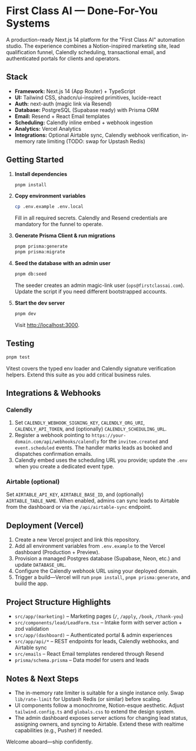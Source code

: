# First Class AI — Done-For-You Systems

A production-ready Next.js 14 platform for the "First Class AI" automation studio. The experience combines a Notion-inspired marketing site, lead qualification funnel, Calendly scheduling, transactional email, and authenticated portals for clients and operators.

## Stack

- **Framework:** Next.js 14 (App Router) + TypeScript
- **UI:** Tailwind CSS, shadcn/ui-inspired primitives, lucide-react
- **Auth:** next-auth (magic link via Resend)
- **Database:** PostgreSQL (Supabase ready) with Prisma ORM
- **Email:** Resend + React Email templates
- **Scheduling:** Calendly inline embed + webhook ingestion
- **Analytics:** Vercel Analytics
- **Integrations:** Optional Airtable sync, Calendly webhook verification, in-memory rate limiting (TODO: swap for Upstash Redis)

## Getting Started

1. **Install dependencies**
   ```bash
   pnpm install
   ```

2. **Copy environment variables**
   ```bash
   cp .env.example .env.local
   ```
   Fill in all required secrets. Calendly and Resend credentials are mandatory for the funnel to operate.

3. **Generate Prisma Client & run migrations**
   ```bash
   pnpm prisma:generate
   pnpm prisma:migrate
   ```

4. **Seed the database with an admin user**
   ```bash
   pnpm db:seed
   ```
   The seeder creates an admin magic-link user (`ops@firstclassai.com`). Update the script if you need different bootstrapped accounts.

5. **Start the dev server**
   ```bash
   pnpm dev
   ```
   Visit [http://localhost:3000](http://localhost:3000).

## Testing

```bash
pnpm test
```

Vitest covers the typed env loader and Calendly signature verification helpers. Extend this suite as you add critical business rules.

## Integrations & Webhooks

### Calendly

1. Set `CALENDLY_WEBHOOK_SIGNING_KEY`, `CALENDLY_ORG_URI`, `CALENDLY_API_TOKEN`, and (optionally) `CALENDLY_SCHEDULING_URL`.
2. Register a webhook pointing to `https://your-domain.com/api/webhooks/calendly` for the `invitee.created` and `event.scheduled` events. The handler marks leads as booked and dispatches confirmation emails.
3. Calendly embed uses the scheduling URL you provide; update the `.env` when you create a dedicated event type.

### Airtable (optional)

Set `AIRTABLE_API_KEY`, `AIRTABLE_BASE_ID`, and (optionally) `AIRTABLE_TABLE_NAME`. When enabled, admins can sync leads to Airtable from the dashboard or via the `/api/airtable-sync` endpoint.

## Deployment (Vercel)

1. Create a new Vercel project and link this repository.
2. Add all environment variables from `.env.example` to the Vercel dashboard (Production + Preview).
3. Provision a managed Postgres database (Supabase, Neon, etc.) and update `DATABASE_URL`.
4. Configure the Calendly webhook URL using your deployed domain.
5. Trigger a build—Vercel will run `pnpm install`, `pnpm prisma:generate`, and build the app.

## Project Structure Highlights

- `src/app/(marketing)` – Marketing pages (`/`, `/apply`, `/book`, `/thank-you`)
- `src/components/lead/LeadForm.tsx` – Intake form with server action + zod validation
- `src/app/(dashboard)` – Authenticated portal & admin experiences
- `src/app/api/*` – REST endpoints for leads, Calendly webhooks, and Airtable sync
- `src/emails` – React Email templates rendered through Resend
- `prisma/schema.prisma` – Data model for users and leads

## Notes & Next Steps

- The in-memory rate limiter is suitable for a single instance only. Swap `lib/rate-limit` for Upstash Redis (or similar) before scaling.
- UI components follow a monochrome, Notion-esque aesthetic. Adjust `tailwind.config.ts` and `globals.css` to extend the design system.
- The admin dashboard exposes server actions for changing lead status, assigning owners, and syncing to Airtable. Extend these with realtime capabilities (e.g., Pusher) if needed.

Welcome aboard—ship confidently.
